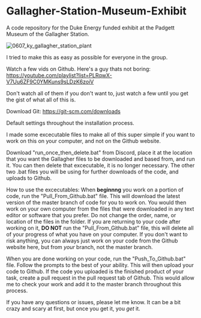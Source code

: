 # Gallagher-Station-Museum-Exhibit
A code repository for the Duke Energy funded exhibit at the Padgett Museum of the Gallagher Station.

![0607_ky_gallagher_station_plant](https://user-images.githubusercontent.com/72700028/139541656-05c52c4c-2b8d-4746-b4ec-811eb962cbc5.jpg)

I tried to make this as easy as possible for everyone in the group.

Watch a few vids on Github. Here's a guy thats not boring:
https://youtube.com/playlist?list=PLRqwX-V7Uu6ZF9C0YMKuns9sLDzK6zoiV

Don't watch all of them if you don't want to, just watch a few until you get the gist of what all of this is.

Download Git:
https://git-scm.com/downloads

Default settings throughout the installation process.

I made some excecutable files to make all of this super simple if you want to work on this on your computer, and not on the Github website.

Download "run_once_then_delete.bat" from Discord, place it at the location that you want the Gallagher files to be downloaded and based from, and run it.
You can then delete that excecutable, it is no longer necessary. The other two .bat files you will be using for further downloads of the code, and uploads to Github.

How to use the excecutables:
When **beginnng** you work on a portion of code, run the "Pull_From_Github.bat" file. This will download the latest version of the master branch of code for you to work on. You would then work on your own computer from the files that were downloaded in any text editor or software that you prefer. Do not change the order, name, or location of the files in the folder.
If you are returning to your code after working on it, **DO NOT** run the "Pull_From_Github.bat" file, this will delete all of your progress of what you have on your computer.
If you don't want to risk anything, you can always just work on your code from the Github website here, but from *your* branch, not the master branch.

When you are done working on your code, run the "Push_To_Github.bat" file. Follow the prompts to the best of your ability. This will then upload your code to Github. If the code you uploaded is the finished product of your task, create a pull request in the pull request tab of Github. This would allow me to check your work and add it to the master branch throughout this process.

If you have any questions or issues, please let me know. It can be a bit crazy and scary at first, but once you get it, you *get* it. 
